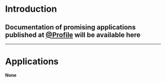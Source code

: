 # Introduction

## Documentation of promising applications published at <a href="https://github.com/av-rel?tab=repositories" target="_blank">@Profile</a> will be available here

---

# Applications

**None**

